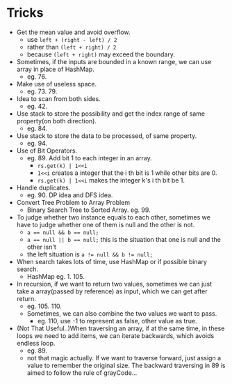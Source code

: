 # Tricks
- Get the mean value and avoid overflow.
    + use `left + (right - left) / 2`
    + rather than `(left + right) / 2`
    + because `(left + right)` may exceed the boundary.
- Sometimes, if the inputs are bounded in a known range, we can use array in place of HashMap.
    + eg. 76.
- Make use of useless space.
    + eg. 73. 79.
- Idea to scan from both sides.
    + eg. 42.
- Use stack to store the possibility and get the index range of same property(on both direction).
    + eg. 84.
- Use stack to store the data to be processed, of same property.
    + eg. 94.
- Use of Bit Operators.
    + eg. 89. Add bit 1 to each integer in an array.
        -  `rs.get(k) | 1<<i `
        - `1<<i`  creates a integer that the i th bit is 1 while other bits are 0.
        - `rs.get(k) | 1<<i` makes the integer k's i th bit be 1.
- Handle duplicates.
    + eg. 90. DP idea and DFS idea.
- Convert Tree Problem to Array Problem
    + Binary Search Tree to Sorted Array. eg. 99.
- To judge whether two instance equals to each other, sometimes we have to judge whether one of them is null and the other is not.
    + `a == null && b == null;`
    + `a == null || b == null;` this is the situation that one is null and the other isn't
    + the left situation is `a != null && b != null;`
- When search takes lots of time, use HashMap or if possible binary search.
    + HashMap eg. 1. 105.
- In recursion, if we want to return two values, sometimes we can just take a array(passed by reference) as input, which we can get after return.
    + eg. 105. 110.
    + Sometimes, we can also combine the two values we want to pass.
        - eg. 110, use -1 to represent as false, other value as true.
- (Not That Useful..)When traversing an array, if at the same time, in these loops we need to add items, we can iterate backwards, which avoids endless loop.
    + eg. 89.
    + not that magic actually. If we want to traverse forward, just assign a value to remember the original size. The backward traversing in 89 is aimed to follow the rule of grayCode...
